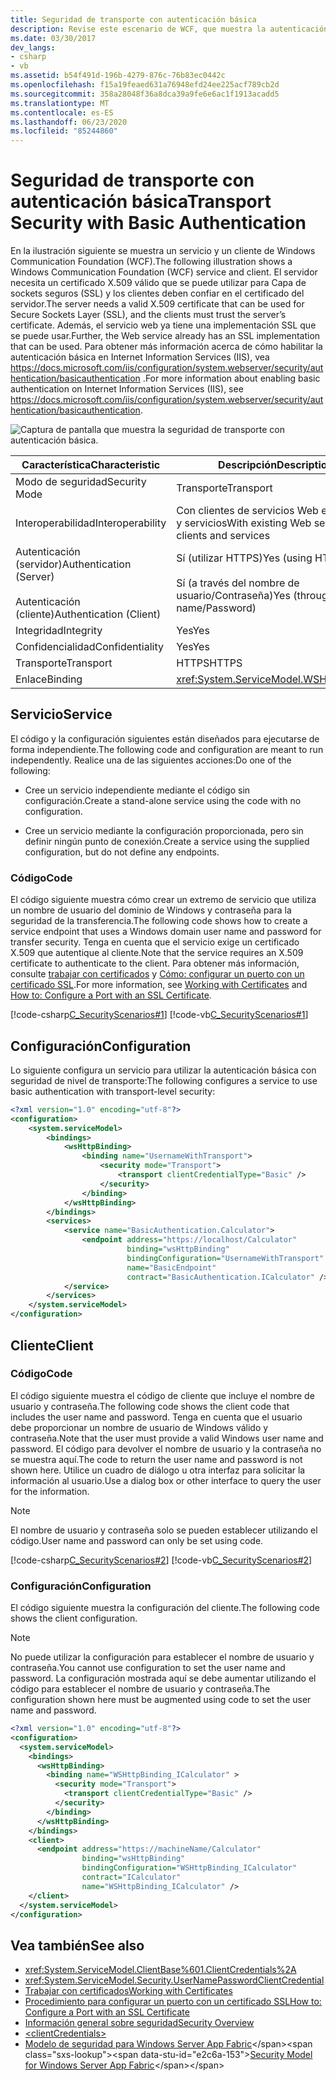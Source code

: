```yaml
---
title: Seguridad de transporte con autenticación básica
description: Revise este escenario de WCF, que muestra la autenticación básica para un servicio y un cliente WCF. El servicio necesita un certificado válido en el que el cliente confíe.
ms.date: 03/30/2017
dev_langs:
- csharp
- vb
ms.assetid: b54f491d-196b-4279-876c-76b83ec0442c
ms.openlocfilehash: f15a19feaed631a76948efd24ee225acf789cb2d
ms.sourcegitcommit: 358a28048f36a8dca39a9fe6e6ac1f1913acadd5
ms.translationtype: MT
ms.contentlocale: es-ES
ms.lasthandoff: 06/23/2020
ms.locfileid: "85244860"
---
```

# <a name="transport-security-with-basic-authentication"></a><span data-ttu-id="e2c6a-104">Seguridad de transporte con autenticación básica</span><span class="sxs-lookup"><span data-stu-id="e2c6a-104">Transport Security with Basic Authentication</span></span>
<span data-ttu-id="e2c6a-105">En la ilustración siguiente se muestra un servicio y un cliente de Windows Communication Foundation (WCF).</span><span class="sxs-lookup"><span data-stu-id="e2c6a-105">The following illustration shows a Windows Communication Foundation (WCF) service and client.</span></span> <span data-ttu-id="e2c6a-106">El servidor necesita un certificado X.509 válido que se puede utilizar para Capa de sockets seguros (SSL) y los clientes deben confiar en el certificado del servidor.</span><span class="sxs-lookup"><span data-stu-id="e2c6a-106">The server needs a valid X.509 certificate that can be used for Secure Sockets Layer (SSL), and the clients must trust the server’s certificate.</span></span> <span data-ttu-id="e2c6a-107">Además, el servicio web ya tiene una implementación SSL que se puede usar.</span><span class="sxs-lookup"><span data-stu-id="e2c6a-107">Further, the Web service already has an SSL implementation that can be used.</span></span> <span data-ttu-id="e2c6a-108">Para obtener más información acerca de cómo habilitar la autenticación básica en Internet Information Services (IIS), vea <https://docs.microsoft.com/iis/configuration/system.webserver/security/authentication/basicauthentication> .</span><span class="sxs-lookup"><span data-stu-id="e2c6a-108">For more information about enabling basic authentication on Internet Information Services (IIS), see <https://docs.microsoft.com/iis/configuration/system.webserver/security/authentication/basicauthentication>.</span></span>  
  
 ![Captura de pantalla que muestra la seguridad de transporte con autenticación básica.](./media/transport-security-with-basic-authentication/transport-security-basic-authentication.gif)  
  
|<span data-ttu-id="e2c6a-110">Característica</span><span class="sxs-lookup"><span data-stu-id="e2c6a-110">Characteristic</span></span>|<span data-ttu-id="e2c6a-111">Descripción</span><span class="sxs-lookup"><span data-stu-id="e2c6a-111">Description</span></span>|  
|--------------------|-----------------|  
|<span data-ttu-id="e2c6a-112">Modo de seguridad</span><span class="sxs-lookup"><span data-stu-id="e2c6a-112">Security Mode</span></span>|<span data-ttu-id="e2c6a-113">Transporte</span><span class="sxs-lookup"><span data-stu-id="e2c6a-113">Transport</span></span>|  
|<span data-ttu-id="e2c6a-114">Interoperabilidad</span><span class="sxs-lookup"><span data-stu-id="e2c6a-114">Interoperability</span></span>|<span data-ttu-id="e2c6a-115">Con clientes de servicios Web existentes y servicios</span><span class="sxs-lookup"><span data-stu-id="e2c6a-115">With existing Web service clients and services</span></span>|  
|<span data-ttu-id="e2c6a-116">Autenticación (servidor)</span><span class="sxs-lookup"><span data-stu-id="e2c6a-116">Authentication (Server)</span></span><br /><br /> <span data-ttu-id="e2c6a-117">Autenticación (cliente)</span><span class="sxs-lookup"><span data-stu-id="e2c6a-117">Authentication (Client)</span></span>|<span data-ttu-id="e2c6a-118">Sí (utilizar HTTPS)</span><span class="sxs-lookup"><span data-stu-id="e2c6a-118">Yes (using HTTPS)</span></span><br /><br /> <span data-ttu-id="e2c6a-119">Sí (a través del nombre de usuario/Contraseña)</span><span class="sxs-lookup"><span data-stu-id="e2c6a-119">Yes (through User name/Password)</span></span>|  
|<span data-ttu-id="e2c6a-120">Integridad</span><span class="sxs-lookup"><span data-stu-id="e2c6a-120">Integrity</span></span>|<span data-ttu-id="e2c6a-121">Yes</span><span class="sxs-lookup"><span data-stu-id="e2c6a-121">Yes</span></span>|  
|<span data-ttu-id="e2c6a-122">Confidencialidad</span><span class="sxs-lookup"><span data-stu-id="e2c6a-122">Confidentiality</span></span>|<span data-ttu-id="e2c6a-123">Yes</span><span class="sxs-lookup"><span data-stu-id="e2c6a-123">Yes</span></span>|  
|<span data-ttu-id="e2c6a-124">Transporte</span><span class="sxs-lookup"><span data-stu-id="e2c6a-124">Transport</span></span>|<span data-ttu-id="e2c6a-125">HTTPS</span><span class="sxs-lookup"><span data-stu-id="e2c6a-125">HTTPS</span></span>|  
|<span data-ttu-id="e2c6a-126">Enlace</span><span class="sxs-lookup"><span data-stu-id="e2c6a-126">Binding</span></span>|<xref:System.ServiceModel.WSHttpBinding>|  
  
## <a name="service"></a><span data-ttu-id="e2c6a-127">Servicio</span><span class="sxs-lookup"><span data-stu-id="e2c6a-127">Service</span></span>  
 <span data-ttu-id="e2c6a-128">El código y la configuración siguientes están diseñados para ejecutarse de forma independiente.</span><span class="sxs-lookup"><span data-stu-id="e2c6a-128">The following code and configuration are meant to run independently.</span></span> <span data-ttu-id="e2c6a-129">Realice una de las siguientes acciones:</span><span class="sxs-lookup"><span data-stu-id="e2c6a-129">Do one of the following:</span></span>  
  
- <span data-ttu-id="e2c6a-130">Cree un servicio independiente mediante el código sin configuración.</span><span class="sxs-lookup"><span data-stu-id="e2c6a-130">Create a stand-alone service using the code with no configuration.</span></span>  
  
- <span data-ttu-id="e2c6a-131">Cree un servicio mediante la configuración proporcionada, pero sin definir ningún punto de conexión.</span><span class="sxs-lookup"><span data-stu-id="e2c6a-131">Create a service using the supplied configuration, but do not define any endpoints.</span></span>  
  
### <a name="code"></a><span data-ttu-id="e2c6a-132">Código</span><span class="sxs-lookup"><span data-stu-id="e2c6a-132">Code</span></span>  
 <span data-ttu-id="e2c6a-133">El código siguiente muestra cómo crear un extremo de servicio que utiliza un nombre de usuario del dominio de Windows y contraseña para la seguridad de la transferencia.</span><span class="sxs-lookup"><span data-stu-id="e2c6a-133">The following code shows how to create a service endpoint that uses a Windows domain user name and password for transfer security.</span></span> <span data-ttu-id="e2c6a-134">Tenga en cuenta que el servicio exige un certificado X.509 que autentique al cliente.</span><span class="sxs-lookup"><span data-stu-id="e2c6a-134">Note that the service requires an X.509 certificate to authenticate to the client.</span></span> <span data-ttu-id="e2c6a-135">Para obtener más información, consulte [trabajar con certificados](working-with-certificates.md) y [Cómo: configurar un puerto con un certificado SSL](how-to-configure-a-port-with-an-ssl-certificate.md).</span><span class="sxs-lookup"><span data-stu-id="e2c6a-135">For more information, see [Working with Certificates](working-with-certificates.md) and [How to: Configure a Port with an SSL Certificate](how-to-configure-a-port-with-an-ssl-certificate.md).</span></span>  
  
 [!code-csharp[C_SecurityScenarios#1](../../../../samples/snippets/csharp/VS_Snippets_CFX/c_securityscenarios/cs/source.cs#1)]
 [!code-vb[C_SecurityScenarios#1](../../../../samples/snippets/visualbasic/VS_Snippets_CFX/c_securityscenarios/vb/source.vb#1)]  
  
## <a name="configuration"></a><span data-ttu-id="e2c6a-136">Configuración</span><span class="sxs-lookup"><span data-stu-id="e2c6a-136">Configuration</span></span>  
 <span data-ttu-id="e2c6a-137">Lo siguiente configura un servicio para utilizar la autenticación básica con seguridad de nivel de transporte:</span><span class="sxs-lookup"><span data-stu-id="e2c6a-137">The following configures a service to use basic authentication with transport-level security:</span></span>  
  
```xml  
<?xml version="1.0" encoding="utf-8"?>  
<configuration>  
    <system.serviceModel>  
        <bindings>  
            <wsHttpBinding>  
                <binding name="UsernameWithTransport">  
                    <security mode="Transport">  
                        <transport clientCredentialType="Basic" />  
                    </security>  
                </binding>  
            </wsHttpBinding>  
        </bindings>  
        <services>  
            <service name="BasicAuthentication.Calculator">  
                <endpoint address="https://localhost/Calculator"  
                          binding="wsHttpBinding"
                          bindingConfiguration="UsernameWithTransport"  
                          name="BasicEndpoint"
                          contract="BasicAuthentication.ICalculator" />  
            </service>  
        </services>  
    </system.serviceModel>  
</configuration>  
```  
  
## <a name="client"></a><span data-ttu-id="e2c6a-138">Cliente</span><span class="sxs-lookup"><span data-stu-id="e2c6a-138">Client</span></span>  
  
### <a name="code"></a><span data-ttu-id="e2c6a-139">Código</span><span class="sxs-lookup"><span data-stu-id="e2c6a-139">Code</span></span>  
 <span data-ttu-id="e2c6a-140">El código siguiente muestra el código de cliente que incluye el nombre de usuario y contraseña.</span><span class="sxs-lookup"><span data-stu-id="e2c6a-140">The following code shows the client code that includes the user name and password.</span></span> <span data-ttu-id="e2c6a-141">Tenga en cuenta que el usuario debe proporcionar un nombre de usuario de Windows válido y contraseña.</span><span class="sxs-lookup"><span data-stu-id="e2c6a-141">Note that the user must provide a valid Windows user name and password.</span></span> <span data-ttu-id="e2c6a-142">El código para devolver el nombre de usuario y la contraseña no se muestra aquí.</span><span class="sxs-lookup"><span data-stu-id="e2c6a-142">The code to return the user name and password is not shown here.</span></span> <span data-ttu-id="e2c6a-143">Utilice un cuadro de diálogo u otra interfaz para solicitar la información al usuario.</span><span class="sxs-lookup"><span data-stu-id="e2c6a-143">Use a dialog box or other interface to query the user for the information.</span></span>  
  
> [!NOTE]
> <span data-ttu-id="e2c6a-144">El nombre de usuario y contraseña solo se pueden establecer utilizando el código.</span><span class="sxs-lookup"><span data-stu-id="e2c6a-144">User name and password can only be set using code.</span></span>  
  
 [!code-csharp[C_SecurityScenarios#2](../../../../samples/snippets/csharp/VS_Snippets_CFX/c_securityscenarios/cs/source.cs#2)]
 [!code-vb[C_SecurityScenarios#2](../../../../samples/snippets/visualbasic/VS_Snippets_CFX/c_securityscenarios/vb/source.vb#2)]  
  
### <a name="configuration"></a><span data-ttu-id="e2c6a-145">Configuración</span><span class="sxs-lookup"><span data-stu-id="e2c6a-145">Configuration</span></span>  
 <span data-ttu-id="e2c6a-146">El código siguiente muestra la configuración del cliente.</span><span class="sxs-lookup"><span data-stu-id="e2c6a-146">The following code shows the client configuration.</span></span>  
  
> [!NOTE]
> <span data-ttu-id="e2c6a-147">No puede utilizar la configuración para establecer el nombre de usuario y contraseña.</span><span class="sxs-lookup"><span data-stu-id="e2c6a-147">You cannot use configuration to set the user name and password.</span></span> <span data-ttu-id="e2c6a-148">La configuración mostrada aquí se debe aumentar utilizando el código para establecer el nombre de usuario y contraseña.</span><span class="sxs-lookup"><span data-stu-id="e2c6a-148">The configuration shown here must be augmented using code to set the user name and password.</span></span>  
  
```xml  
<?xml version="1.0" encoding="utf-8"?>  
<configuration>  
  <system.serviceModel>  
    <bindings>  
      <wsHttpBinding>  
        <binding name="WSHttpBinding_ICalculator" >  
          <security mode="Transport">  
            <transport clientCredentialType="Basic" />  
          </security>  
        </binding>  
      </wsHttpBinding>  
    </bindings>  
    <client>  
      <endpoint address="https://machineName/Calculator"
                binding="wsHttpBinding"  
                bindingConfiguration="WSHttpBinding_ICalculator"
                contract="ICalculator"  
                name="WSHttpBinding_ICalculator" />  
    </client>  
  </system.serviceModel>  
</configuration>  
```  
  
## <a name="see-also"></a><span data-ttu-id="e2c6a-149">Vea también</span><span class="sxs-lookup"><span data-stu-id="e2c6a-149">See also</span></span>

- <xref:System.ServiceModel.ClientBase%601.ClientCredentials%2A>
- <xref:System.ServiceModel.Security.UserNamePasswordClientCredential>
- [<span data-ttu-id="e2c6a-150">Trabajar con certificados</span><span class="sxs-lookup"><span data-stu-id="e2c6a-150">Working with Certificates</span></span>](working-with-certificates.md)
- [<span data-ttu-id="e2c6a-151">Procedimiento para configurar un puerto con un certificado SSL</span><span class="sxs-lookup"><span data-stu-id="e2c6a-151">How to: Configure a Port with an SSL Certificate</span></span>](how-to-configure-a-port-with-an-ssl-certificate.md)
- [<span data-ttu-id="e2c6a-152">Información general sobre seguridad</span><span class="sxs-lookup"><span data-stu-id="e2c6a-152">Security Overview</span></span>](security-overview.md)
- [\<clientCredentials>](../../configure-apps/file-schema/wcf/clientcredentials.md)
- <span data-ttu-id="e2c6a-153">[Modelo de seguridad para Windows Server App Fabric](https://docs.microsoft.com/previous-versions/appfabric/ee677202(v=azure.10))</span><span class="sxs-lookup"><span data-stu-id="e2c6a-153">[Security Model for Windows Server App Fabric](https://docs.microsoft.com/previous-versions/appfabric/ee677202(v=azure.10))</span></span>
